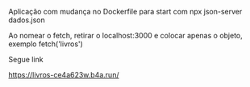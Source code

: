 Aplicação com mudança no Dockerfile para start com npx json-server dados.json

Ao nomear o fetch, retirar o localhost:3000 e colocar apenas o objeto, exemplo fetch('livros')

Segue link

https://livros-ce4a623w.b4a.run/
